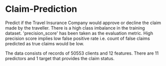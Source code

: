 # Claim-Prediction
Predict if the Travel Insurance Company would approve or decline the claim made by the traveller. There is a high class imbalance in the training dataset. 'precision_score' has been taken as the evaluation metric. High precision score implies low false positive rate i.e. count of false claims predicted as true claims would be low.

The data consists of records of 50553 clients and 12 features. There are 11 predictors and 1 target that provides the claim status.

